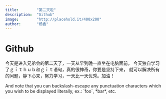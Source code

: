 ```yaml
---
title:        "第二天啦"
description:  "Github"
image:        "http://placehold.it/400x200"
author:       "杨鑫"
---
```


Github
============

今天是进入兄弟会的第二天了，一天从早到晚一直坐在电脑面前。
今天独自学习了ｇｉｔｈｕｂ和ｇｉｔ语句，真的很神奇，你要是坚持下来，
就可以解决所有的问题，静下心来，努力学习，一天比一天优秀。加油！




And note that you can backslash-escape any punctuation characters
which you wish to be displayed literally, ex.: \`foo\`, \*bar\*, etc.
